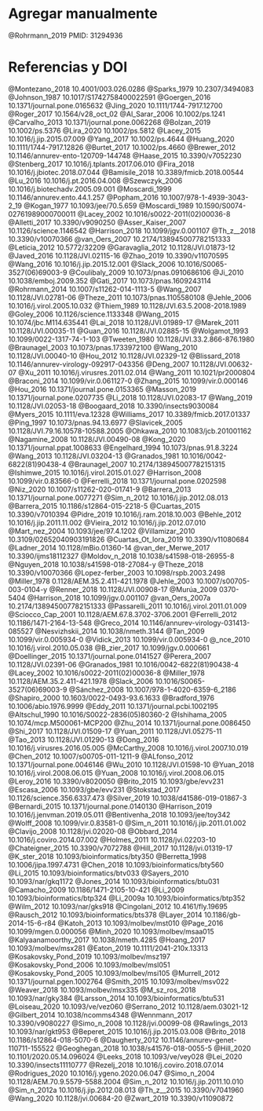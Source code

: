 # Agregar manualmente
@Rohrmann_2019 PMID: 31294936

# Referencias y DOI
@Montezano_2018 10.4001/003.026.0286
@Sparks_1979 10.2307/3494083
@Johnson_1987 10.1017/S1742758400022591
@Goergen_2016 10.1371/journal.pone.0165632 
@Jing_2020 10.1111/1744-7917.12700
@Roger_2017 10.1564/v28_oct_02
@Al_Sarar_2006 10.1002/ps.1241
@Carvalho_2013 10.1371/journal.pone.0062268
@Bolzan_2019 10.1002/ps.5376
@Lira_2020 10.1002/ps.5812
@Lacey_2015 10.1016/j.jip.2015.07.009
@Yang_2017 10.1002/ps.4644
@Huang_2020 10.1111/1744-7917.12826
@Burtet_2017 10.1002/ps.4660
@Brewer_2012 10.1146/annurev-ento-120709-144748
@Haase_2015 10.3390/v7052230
@Stenberg_2017 10.1016/j.tplants.2017.06.010
@Fira_2018 10.1016/j.jbiotec.2018.07.044
@Bamisile_2018 10.3389/fmicb.2018.00544
@Lu_2016 10.1016/j.pt.2016.04.008
@Szewczyk_2006 10.1016/j.biotechadv.2005.09.001
@Moscardi_1999 10.1146/annurev.ento.44.1.257
@Popham_2016 10.1007/978-1-4939-3043-2_19
@Kogan_1977 10.1093/jee/70.5.659
@Moscardi_1989 10.1590/S0074-02761989000700011
@Lacey_2002 10.1016/s0022-2011(02)00036-8
@Alletti_2017 10.3390/v9090250
@Asser_Kaiser_2007 10.1126/science.1146542
@Harrison_2018 10.1099/jgv.0.001107
@Th_z__2018 10.3390/v10070366
@van_Oers_2007 10.2174/138945007782151333
@Leticia_2012 10.5772/32209
@Garavaglia_2012 10.1128/JVI.01873-12
@Javed_2016 10.1128/JVI.02115-16
@Zhao_2019 10.3390/v11070595
@Wang_2016 10.1016/j.jip.2015.12.001
@Slack_2006 10.1016/S0065-3527(06)69003-9
@Coulibaly_2009 10.1073/pnas.0910686106
@Ji_2010 10.1038/emboj.2009.352
@Gati_2017 10.1073/pnas.1609243114
@Rohrmann_2014 10.1007/s11262-014-1113-5
@Wang_2007 10.1128/JVI.02781-06
@Theze_2011 10.1073/pnas.1105580108
@Jehle_2006 10.1016/j.virol.2005.10.032
@Thiem_1989 10.1128/JVI.63.5.2008-2018.1989
@Goley_2006 10.1126/science.1133348
@Wang_2015 10.1074/jbc.M114.635441
@Lai_2018 10.1128/JVI.01989-17
@Marek_2011 10.1128/JVI.00035-11
@Guan_2016 10.1128/JVI.02885-15
@Wolgamot_1993 10.1099/0022-1317-74-1-103
@Tweeten_1980 10.1128/JVI.33.2.866-876.1980
@Braunagel_2003 10.1073/pnas.1733972100
@Wang_2010 10.1128/JVI.00040-10
@Hou_2012 10.1128/JVI.02329-12
@Blissard_2018 10.1146/annurev-virology-092917-043356
@Deng_2007 10.1128/JVI.00632-07
@Xu_2011 10.1016/j.virusres.2011.02.014
@Wang_2011 10.1021/pr2000804
@Braconi_2014 10.1099/vir.0.061127-0
@Zhang_2015 10.1099/vir.0.000146
@Hou_2016 10.1371/journal.pone.0153365
@Masson_2019 10.1371/journal.pone.0207735
@Li_2018 10.1128/JVI.02083-17
@Wang_2019 10.1128/JVI.02053-18
@Boogaard_2018 10.3390/insects9030084
@Myers_2015 10.1111/eva.12328
@Williams_2017 10.3389/fmicb.2017.01337
@Ping_1997 10.1073/pnas.94.13.6977
@Slavicek_2005 10.1128/JVI.79.16.10578-10588.2005
@Ohkawa_2010 10.1083/jcb.201001162
@Nagamine_2008 10.1128/JVI.00490-08
@Kong_2020 10.1371/journal.ppat.1008633
@Engelhard_1994 10.1073/pnas.91.8.3224
@Wang_2013 10.1128/JVI.03204-13
@Granados_1981 10.1016/0042-6822(81)90438-4
@Braunagel_2007 10.2174/138945007782151315
@Ishimwe_2015 10.1016/j.virol.2015.01.027
@Harrison_2008 10.1099/vir.0.83566-0
@Ferrelli_2018 10.1371/journal.pone.0202598
@Niz_2020 10.1007/s11262-020-01741-9
@Barrera_2013 10.1371/journal.pone.0077271
@Sim_n_2012 10.1016/j.jip.2012.08.013
@Barrera_2015 10.1186/s12864-015-2218-5
@Cuartas_2015 10.3390/v7010394
@Pidre_2019 10.1016/j.ram.2018.10.003
@Behle_2012 10.1016/j.jip.2011.11.002
@Vieira_2012 10.1016/j.jip.2012.07.010
@Mart_nez_2004 10.1093/jee/97.4.1202
@Villamizar_2010 10.3109/02652040903191826
@Cuartas_Ot_lora_2019 10.3390/v11080684
@Ladner_2014 10.1128/mBio.01360-14
@van_der_Merwe_2017 10.3390/ijms18112327
@Moldov_n_2018 10.1038/s41598-018-26955-8
@Nguyen_2018 10.1038/s41598-018-27084-y
@Theze_2018 10.3390/v10070366
@Lopez-ferber_2003 10.1098/rspb.2003.2498
@Miller_1978 0.1128/AEM.35.2.411-421.1978 
@Jehle_2003 10.1007/s00705-003-0104-y
@Renner_2018 10.1128/JVI.00908-17
@Murúa_2009 0370-5404
@Harrison_2018 10.1099/jgv.0.001107
@van_Oers_2007a 10.2174/138945007782151333
@Passarelli_2011 10.1016/j.virol.2011.01.009
@Sciocco_Cap_2001 10.1128/AEM.67.8.3702-3706.2001
@Ferrelli_2012 10.1186/1471-2164-13-548
@Greco_2014 10.1146/annurev-virology-031413-085527
@Nesvizhskii_2014 10.1038/nmeth.3144
@Tan_2009 10.1099/vir.0.005934-0
@Vidick_2013 10.1099/vir.0.005934-0
@_nce_2010 10.1016/j.virol.2010.05.038
@B_zier_2017 10.1099/jgv.0.000661
@Doellinger_2015 10.1371/journal.pone.0141527
@Perera_2007 10.1128/JVI.02391-06
@Granados_1981 10.1016/0042-6822(81)90438-4
@Lacey_2002 10.1016/s0022-2011(02)00036-8
@Miller_1978 10.1128/AEM.35.2.411-421.1978
@Slack_2006 10.1016/S0065-3527(06)69003-9
@Sánchez_2008 10.1007/978-1-4020-6359-6_2186
@Shapiro_2000 10.1603/0022-0493-93.6.1633
@Bradford_1976 10.1006/abio.1976.9999
@Eddy_2011 10.1371/journal.pcbi.1002195
@Altschul_1990 10.1016/S0022-2836(05)80360-2
@Ishihama_2005 10.1074/mcp.M500061-MCP200
@Zhu_2014 10.1371/journal.pone.0086450
@Shi_2017 10.1128/JVI.01509-17
@Yuan_2011 10.1128/JVI.05275-11
@Tao_2013 10.1128/JVI.01290-13
@Dong_2016 10.1016/j.virusres.2016.05.005
@McCarthy_2008 10.1016/j.virol.2007.10.019
@Chen_2012 10.1007/s00705-011-1211-9
@ALfonso_2012 10.1371/journal.pone.0046146
@Wu_2010 10.1128/JVI.01598-10
@Yuan_2018 10.1016/j.virol.2008.06.015
@Yuan_2008 10.1016/j.virol.2008.06.015
@Leroy_2016 10.3390/v8020050
@Brito_2015 10.1093/gbe/evv231
@Escasa_2006 10.1093/gbe/evv231
@Stokstad_2017 10.1126/science.356.6337.473
@Silver_2019 10.1038/d41586-019-01867-3
@Bernardi_2015 10.1371/journal.pone.0140130
@Harrison_2019 10.1016/j.jenvman.2019.05.011
@Bentivenha_2018 10.1093/jee/toy342
@Wolff_2008 10.1099/vir.0.83581-0
@Sim_n_2011 10.1016/j.jip.2011.01.002
@Clavijo_2008 10.1128/jvi.02020-08
@Obbard_2014 10.1016/j.coviro.2014.07.002
@Holmes_2011 10.1128/jvi.02203-10
@Chateigner_2015 10.3390/v7072788
@Hill_2017 10.1128/jvi.01319-17
@K_ster_2018 10.1093/bioinformatics/bty350
@Berretta_1998 10.1006/jipa.1997.4731
@Chen_2018 10.1093/bioinformatics/bty560
@Li_2015 10.1093/bioinformatics/btv033
@Sayers_2010 10.1093/nar/gkq1172
@Jones_2014 10.1093/bioinformatics/btu031
@Camacho_2009 10.1186/1471-2105-10-421
@Li_2009 10.1093/bioinformatics/btp324
@Li_2009a 10.1093/bioinformatics/btp352
@Wilm_2012 10.1093/nar/gks918
@Cingolani_2012 10.4161/fly.19695
@Rausch_2012 10.1093/bioinformatics/bts378
@Layer_2014 10.1186/gb-2014-15-6-r84
@Katoh_2013 10.1093/molbev/mst010
@Page_2016 10.1099/mgen.0.000056
@Minh_2020 10.1093/molbev/msaa015
@Kalyaanamoorthy_2017 10.1038/nmeth.4285
@Hoang_2017 10.1093/molbev/msx281
@Eaton_2019 10.1111/2041-210x.13313
@Kosakovsky_Pond_2019 10.1093/molbev/msz197
@Kosakovsky_Pond_2006 10.1093/molbev/msl051
@Kosakovsky_Pond_2005 10.1093/molbev/msi105
@Murrell_2012 10.1371/journal.pgen.1002764
@Smith_2015 10.1093/molbev/msv022
@Weaver_2018 10.1093/molbev/msx335
@M_sz_ros_2018 10.1093/nar/gky384
@Larsson_2014 10.1093/bioinformatics/btu531
@Loiseau_2020 10.1093/ve/vez060
@Serrano_2012 10.1128/aem.03021-12
@Gilbert_2014 10.1038/ncomms4348
@Wennmann_2017 10.3390/v9080227
@Simo_n_2008 10.1128/jvi.00099-08
@Rawlings_2013 10.1093/nar/gkt953
@Beperet_2015 10.1016/j.jip.2015.03.008
@Brito_2018 10.1186/s12864-018-5070-6
@Daugherty_2012 10.1146/annurev-genet-110711-155522
@Geoghegan_2018 10.1038/s41576-018-0055-5
@Hill_2020 10.1101/2020.05.14.096024
@Leeks_2018 10.1093/ve/vey028
@Lei_2020 10.3390/insects11110777
@Rezelj_2018 10.1016/j.coviro.2018.07.014
@Rodrigues_2020 10.1016/j.ygeno.2020.06.047
@Simo_n_2004 10.1128/AEM.70.9.5579-5588.2004
@Sim_n_2012 10.1016/j.jip.2011.10.010
@Sim_n_2012a 10.1016/j.jip.2012.08.013
@Th_z__2015 10.3390/v7041960
@Wang_2020 10.1128/jvi.00684-20
@Zwart_2019 10.3390/v11090872
